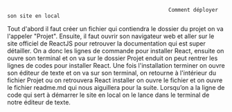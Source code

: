                                                         Comment déployer son site en local
Tout d'abord il faut créer un fichier qui contiendra le dossier du projet on va l'appeler "Projet". Ensuite, il faut ouvrir son navigateur web et aller sur le site officiel de ReactJS pour retrouver la documentation qui est super détailler. On a donc les lignes de commande pour installer React, ensuite on ouvre son terminal et on va sur le dossier Projet enduit on peut rentrer les lignes de codes pour installer React. Une fois l'installation terminer on ouvre son éditeur de texte et on va sur son terminal, on retourne  à l'intérieur du fichier Projet ou on retrouvera React installer on ouvre le fichier et on ouvre le fichier readme.md qui nous aiguillera pour la suite. Lorsqu’on a la ligne de code qui sert à démarrer le site en local on le lance dans le terminal de notre éditeur de texte.

